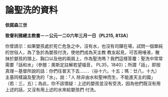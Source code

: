 # 論聖洗的資料


**依諾森三世**

**致督利雅總主教書－－公元一二O六年三月一日（PL215, 813A）**





你曾請示：如果嬰孩處於死亡危急之中，沒有水，也沒有司鐸在場，試問一個單純的世俗人，為了急於為嬰孩付洗，使他們成為天主教
教友起見，可否用唾液，散抹於嬰孩的頭上、胸口以及他的兩肩上，作為聖洗嗎？我們這樣答覆：聖洗中常常需要「話和水」（參閱：奧斯定註解若望福音，
PL35，1840）；所謂「話」，即按真理－基督所說的話：你們往普天下去……．（谷十六，十五；瑪：廿八，十九）主基同樣論及聖洗的「水」，說：「人
除非由水和聖神而生，不能進天主的國」（若：三，五）；為此，你不該懷疑：上述的嬰孩並沒有受洗，因為他們既沒有用上述的話，又沒有用上述的水來給嬰孩們
付洗。

